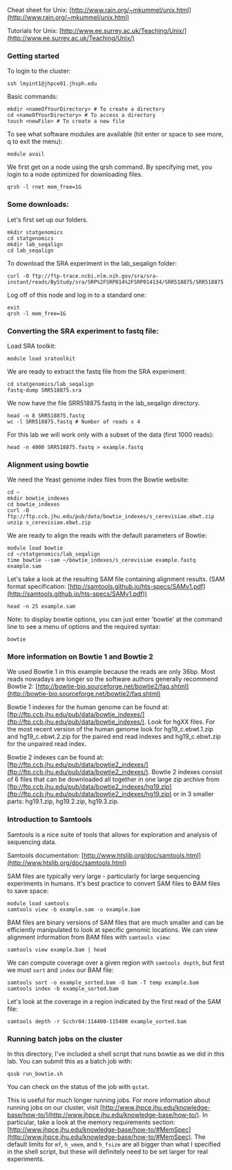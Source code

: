 Cheat sheet for Unix: [http://www.rain.org/~mkummel/unix.html](http://www.rain.org/~mkummel/unix.html)

Tutorials for Unix: [http://www.ee.surrey.ac.uk/Teaching/Unix/](http://www.ee.surrey.ac.uk/Teaching/Unix/)

### Getting started

To login to the cluster:

	ssh lmyint1@jhpce01.jhsph.edu

Basic commands:

	mkdir <nameOfYourDirectory> # To create a directory 
	cd <nameOfYourDirectory> # To access a directory
	touch <newFile> # To create a new file

To see what software modules are available (hit enter or space to see more, q to exit the menu):

	module avail

We first get on a node using the qrsh command. By specifying rnet, you login to a node optimized for downloading files.

	qrsh -l rnet mem_free=1G

### Some downloads:

Let's first set up our folders.
	
	mkdir statgenomics
	cd statgenomics
	mkdir lab_seqalign
	cd lab_seqalign

To download the SRA experiment in the lab_seqalign folder:

	curl -O ftp://ftp-trace.ncbi.nlm.nih.gov/sra/sra-instant/reads/ByStudy/sra/SRP%2FSRP014%2FSRP014134/SRR518875/SRR518875.sra

Log off of this node and log in to a standard one:

	exit
	qrsh -l mem_free=1G

### Converting the SRA experiment to fastq file:

Load SRA toolkit:

	module load sratoolkit
	
We are ready to extract the fastq file from the SRA experiment:

	cd statgenomics/lab_seqalign
	fastq-dump SRR518875.sra

We now have the file SRR518875.fastq in the lab_seqalign directory. 

	head -n 8 SRR518875.fastq
	wc -l SRR518875.fastq # Number of reads x 4


For this lab we will work only with a subset of the data (first 1000 reads): 

	head -n 4000 SRR518875.fastq > example.fastq

### Alignment using bowtie

We need the Yeast genome index files from the Bowtie website:

	cd ~
	mkdir bowtie_indexes
	cd bowtie_indexes
	curl -O ftp://ftp.ccb.jhu.edu/pub/data/bowtie_indexes/s_cerevisiae.ebwt.zip
	unzip s_cerevisiae.ebwt.zip

We are ready to align the reads with the default parameters of Bowtie:
	
	module load bowtie
	cd ~/statgenomics/lab_seqalign
	time bowtie --sam ~/bowtie_indexes/s_cerevisiae example.fastq example.sam

Let's take a look at the resulting SAM file containing alignment results. (SAM format specification: [http://samtools.github.io/hts-specs/SAMv1.pdf](http://samtools.github.io/hts-specs/SAMv1.pdf))

	head -n 25 example.sam

Note: to display bowtie options, you can just enter 'bowtie' at the command line to see a menu of options and the required syntax:

	bowtie

### More information on Bowtie 1 and Bowtie 2

We used Bowtie 1 in this example because the reads are only 36bp. Most reads nowadays are longer so the software authors generally recommend Bowtie 2: [http://bowtie-bio.sourceforge.net/bowtie2/faq.shtml](http://bowtie-bio.sourceforge.net/bowtie2/faq.shtml)

Bowtie 1 indexes for the human genome can be found at: [ftp://ftp.ccb.jhu.edu/pub/data/bowtie_indexes/](ftp://ftp.ccb.jhu.edu/pub/data/bowtie_indexes/). Look for hgXX files. For the most recent version of the human genome look for hg19_c.ebwt.1.zip and hg19_c.ebwt.2.zip for the paired end read indexes and hg19_c.ebwt.zip for the unpaired read index.

Bowtie 2 indexes can be found at: [ftp://ftp.ccb.jhu.edu/pub/data/bowtie2_indexes/](ftp://ftp.ccb.jhu.edu/pub/data/bowtie2_indexes/). Bowtie 2 indexes consist of 6 files that can be downloaded all together in one large zip archive from [ftp://ftp.ccb.jhu.edu/pub/data/bowtie2_indexes/hg19.zip](ftp://ftp.ccb.jhu.edu/pub/data/bowtie2_indexes/hg19.zip) or in 3 smaller parts: hg19.1.zip, hg19.2.zip, hg19.3.zip.

### Introduction to Samtools

Samtools is a nice suite of tools that allows for exploration and analysis of sequencing data.

Samtools documentation: [http://www.htslib.org/doc/samtools.html](http://www.htslib.org/doc/samtools.html)

SAM files are typically very large - particularly for large sequencing experiments in humans. It's best practice to convert SAM files to BAM files to save space:

	module load samtools
	samtools view -b example.sam -o example.bam

BAM files are binary versions of SAM files that are much smaller and can be efficiently manipulated to look at specific genomic locations. We can view alignment information from BAM files with `samtools view`:

	samtools view example.bam | head

We can compute coverage over a given region with `samtools depth`, but first we must `sort` and `index` our BAM file:

	samtools sort -o example_sorted.bam -O bam -T temp example.bam
	samtools index -b example_sorted.bam

Let's look at the coverage in a region indicated by the first read of the SAM file:

	samtools depth -r Scchr04:114400-115400 example_sorted.bam

### Running batch jobs on the cluster

In this directory, I've included a shell script that runs bowtie as we did in this lab. You can submit this as a batch job with:

	qsub run_bowtie.sh

You can check on the status of the job with `qstat`.

This is useful for much longer running jobs. For more information about running jobs on our cluster, visit [http://www.jhpce.jhu.edu/knowledge-base/how-to/](http://www.jhpce.jhu.edu/knowledge-base/how-to/). In particular, take a look at the memory requirements section: [http://www.jhpce.jhu.edu/knowledge-base/how-to/#MemSpec](http://www.jhpce.jhu.edu/knowledge-base/how-to/#MemSpec). The default limits for `mf`, `h_vmem`, and `h_fsize` are all bigger than what I specified in the shell script, but these will definitely need to be set larger for real experiments.